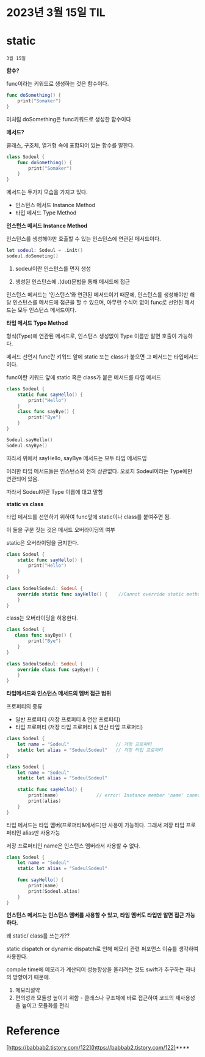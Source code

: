 # 2023년 3월 15일 TIL

# static

`3월 15일`

**함수?**

func이라는 키워드로 생성하는 것은 함수이다.

```swift
func doSomething() {
    print("Somaker")
}
```

이처럼 doSomething은 func키워드로 생성한 함수이다

**메서드?**

클래스, 구조체, 열거형 속에 포함되어 있는 함수를 말한다.

```swift
class Sodeul {
    func doSomething() {
        print("Somaker")
    }
}
```

메서드는 두가지 모습을 가지고 있다.

- 인스턴스 메서드 Instance Method
- 타입 메서드 Type Method

**인스턴스 메서드 Instance Method**

인스턴스를 생성해야만 호출할 수 있는 인스턴스에 연관된 메서드이다.

```swift
let sodeul: Sodeul = .init()
sodeul.doSometing()
```

 1.  sodeul이란 인스턴스를 먼저 생성

1. 생성된 인스턴스에 .(dot)문법을 통해 메서드에 접근

인스턴스 메서드는 ‘인스턴스’와 연관된 메서드이기 때문에, 인스턴스를 생성해야만 해당 인스턴스를 메서드에 접근을 할 수 있으며, 아무런 수식어 없이 func로 선언된 메서드는 모두 인스턴스 메서드이다.

**타입 메서드 Type Method**

형식(Type)에 연관된 메서드로, 인스턴스 생성없이 Type 이름만 알면 호출이 가능하다.

메서드 선언시 func란 키워드 앞에 static 또는 class가 붙으면 그 메서드는 타입메서드이다.

func이란 키워드 앞에 static 혹은 class가 붙은 메서드를 타입 메서드

```swift
class Sodeul {
    static func sayHello() {
        print("Hello")
    }
    class func sayBye() {
        print("Bye")
    }
}

Sodeul.sayHello()
Sodeul.sayBye()
```

따라서 위에서 sayHello, sayBye 메서드는 모두 타입 메서드임

이러한 타입 메서드들은 인스턴스와 전혀 상관없다. 오로지 Sodeul이라는 Type에만 연관되어 있음.

따라서 Sodeul이란 Type 이름에 대고 말함

**static vs class**

타입 메서드를 선언하기 위하여 func앞에 static이나 class를 붙여주면 됨.

이 둘을 구분 짓는 것은 메서드 오버라이딩의 여부

static은 오버라이딩을 금지한다.

```swift
class Sodeul {
    static func sayHello() {
        print("Hello")
    }
}
 
class SodeulSodeul: Sodeul {
    override static func sayHello() {    //Cannot override static method   
    }
}
```

class는 오버라이딩을 허용한다.

```swift
class Sodeul {
   class func sayBye() {
        print("Bye")
    }
}
 
class SodeulSodeul: Sodeul {
    override class func sayBye() {     
    }
}
```

**타입메서드와 인스턴스 메서드의 멤버 접근 범위**

프로퍼티의 종류

- 일반 프로퍼티 (저장 프로퍼티 & 연산 프로퍼티)
- 타입 프로퍼티 (저장 타입 프로퍼티 & 연산 타입 프로퍼티)

```swift
class Sodeul {
    let name = "Sodeul"                 // 저장 프로퍼티
    static let alias = "SodeulSodeul"   // 저장 타입 프로퍼티
}

class Sodeul {
    let name = "Sodeul"               
    static let alias = "SodeulSodeul"  
 
    static func sayHello() {
        print(name)              // error! Instance member 'name' cannot be used on type 'Sodeul
        print(alias)
    }
}
```

타입 메서드는 타입 멤버(프로퍼티&메서드)만 사용이 가능하다. 그래서 저장 타입 프로퍼티인 alias만 사용가능

저장 프로퍼티인 name은 인스턴스 멤버라서 사용할 수 없다.

```swift
class Sodeul {
    let name = "Sodeul"                
    static let alias = "SodeulSodeul"  
 
    func sayHello() {
        print(name)            
        print(Sodeul.alias)
    }
}
```

**인스턴스 메서드는 인스턴스 멤버를 사용할 수 있고, 타임 멤버도 타입만 알면 접근 가능하다.**

왜 static/ class를 쓰는가??

static dispatch or dynamic dispatch로 인해 메모리 관련 퍼포먼스 이슈를 생각하여 사용한다.

compile time에 메모리가 계산되어 성능향상을 올리려는 것도 swift가 추구하는 하나의 방향이기 때문에.

1. 메모리절약
2. 편의성과 모듈성 높이기 위함 - 클래스나 구조체에 바로 접근하여 코드의 재사용성을 높이고 모듈화를 편리

# Reference

[https://babbab2.tistory.com/122](https://babbab2.tistory.com/122)****
